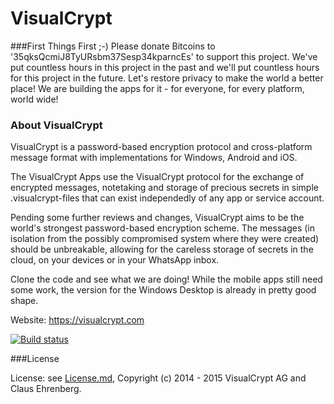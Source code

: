 # VisualCrypt
###First Things First ;-)
Please donate Bitcoins to '35qksQcmiJ8TyURsbm37Sesp34kparncEs' to support this project.
We've put countless hours in this project in the past and we'll put countless hours for this project in the future. Let's restore privacy to make the world a better place! We are building the apps for it - for everyone, for every platform, world wide!
### About VisualCrypt
VisualCrypt is a password-based encryption protocol and cross-platform message format with implementations for Windows, Android and iOS. 

The VisualCrypt Apps use the VisualCrypt protocol for the exchange of encrypted messages, notetaking and storage of precious secrets in simple .visualcrypt-files that can exist independedly of any app or service account.

Pending some further reviews and changes, VisualCrypt aims to be the world's strongest password-based encryption scheme. The messages (in isolation from the possibly compromised system where they were created) should be unbreakable, allowing for the careless storage of secrets in the cloud, on your devices or in your WhatsApp inbox.

Clone the code and see what we are doing! While the mobile apps still need some work, the version for the Windows Desktop is already in pretty good shape.

Website: <https://visualcrypt.com>

[![Build status](https://ci.appveyor.com/api/projects/status/nua1qwlekntyi4kq?svg=true)](https://ci.appveyor.com/project/aubergemediale/visualcrypt)

###License

License: see [License.md](https://github.com/VisualCrypt/VisualCrypt/blob/master/License.md), Copyright (c) 2014 - 2015 VisualCrypt AG and  Claus Ehrenberg.
